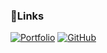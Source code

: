 
### 🔗Links
<a href = "https://drive.google.com/file/d/15FlwiIHXHI5Qeoga7r1Ny2L6cvS7o15i/view?usp=sharing"><img alt="Portfolio" src ="https://img.shields.io/badge/Portfolio-e3efff?style=for-the-badge"/></a>
<a href = "https://github.com/hyunjin-h"><img alt="GitHub" src ="https://img.shields.io/badge/GitHub-181717.svg?&style=for-the-badge&logo=GitHub&logoColor=white"/></a>  
